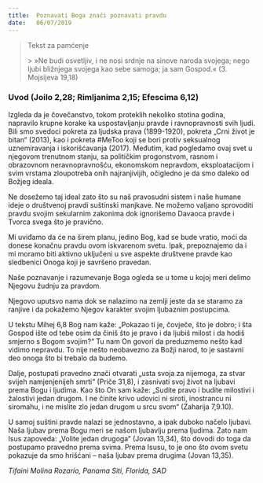 ```yaml
---
title:  Poznavati Boga znači poznavati pravdu
date:   06/07/2019
---
```


><p>Tekst za pamćenje</p>> »Ne budi osvetljiv, i ne nosi srdnje na sinove naroda svojega; nego ljubi bližnjega svojega kao sebe samoga; ja sam Gospod.« (3. Mojsijeva 19,18)

### Uvod (Joilo 2,28; Rimljanima 2,15; Efescima 6,12)

Izgleda da je čovečanstvo, tokom proteklih nekoliko stotina godina, napravilo krupne korake ka uspostavljanju pravde i ravnopravnosti svih ljudi. Bili smo svedoci pokreta za ljudska prava (1899-1920), pokreta „Crni život je bitan“ (2013), kao i pokreta #MeToo koji se bori protiv seksualnog uznemiravanja i iskorišćavanja (2017). Međutim, kad pogledamo ovaj svet u njegovom trenutnom stanju, sa političkim progonstvom, rasnom i obrazovnom neravnopravnošću, ekonomskom nepravdom, eksploatacijom i svim vrstama zloupotreba onih najranjivijih, očigledno je da smo daleko od Božjeg ideala.

Ne dosežemo taj ideal zato što su naš pravosudni sistem i naše humane ideje o društvenoj pravdi suštinski manjkave. Ne možemo valjano sprovoditi pravdu svojim sekularnim zakonima dok ignorišemo Davaoca pravde i Tvorca svega što je pravično.

Mi uviđamo da  će na širem planu, jedino Bog, kad se bude vratio, moći da donese konačnu pravdu ovom iskvarenom svetu. Ipak, prepoznajemo da i mi moramo biti aktivno uključeni u sve aspekte društvene pravde kao sledbenici Onoga koji je savršeno pravedan.

Naše poznavanje i razumevanje Boga ogleda se u tome u kojoj meri delimo Njegovu žudnju za pravdom.

Njegovo uputsvo nama dok se nalazimo na zemlji jeste da se staramo za ranjive i da pokažemo Njegov karakter svojim ljubaznim postupcima.

U tekstu Mihej 6,8 Bog nam kaže: „Pokazao ti je, čovječe, što je dobro; i šta Gospod ište od tebe osim da činiš što je pravo i da ljubiš milost i da hodiš smjerno s Bogom svojim?“ Tu nam On govori da preduzmemo nešto kad vidimo nepravdu. To nije nešto neobavezno za Božji narod, to je sastavni deo onoga što bi trebalo da budemo.

Dalje, postupati pravedno znači otvarati „usta svoja za nijemoga, za stvar svijeh namjenjenijeh smrti“ (Priče 31,8), i zasnivati svoj život na ljubavi prema Bogu i ljudima. Kao što On sam kaže: „Sudite pravo i budite milostivi i žalostivi jedan drugom. I ne činite krivo udovici ni siroti, inostrancu ni siromahu, i ne mislite zlo jedan drugom u srcu svom“  (Zaharija 7,9.10).

U samoj suštini pravde nalazi se jednostavno, a ipak duboko načelo ljubavi. Naša ljubav prema Bogu meri se našom ljubavlju prema ljudima. Zato nam Isus zapoveda: „Volite jedan drugoga“ (Jovan 13,34), što dovodi do toga da postupamo pravedno prema svima. Prema Isusu, to je ono što ovom svetu pokazuje da smo hrišćani – naša ljubav prema drugima (Jovan 13,35).

*Tifaini Molina Rozario, Panama Siti, Florida, SAD*
